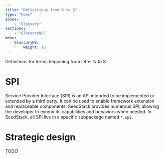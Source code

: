 ```yaml
---
title: "Definitions from N to S"
type: "home"
zones:
    - "Glossary"
sections:
    - "GlossaryNS"
menu:
    GlossaryNS:
        weight: 10
---
```


Definitions for terms beginning from letter N to S.

# SPI

Service Provider Interface (SPI) is an API intended to be implemented or extended by a third party. It can be used to 
enable framework extension and replaceable components. SeedStack provides numerous SPI, allowing the developer to extend
its capabilities and behaviors when needed. In SeedStack, all SPI live in a specific subpackage named `*.spi`. 

# Strategic design

TODO

